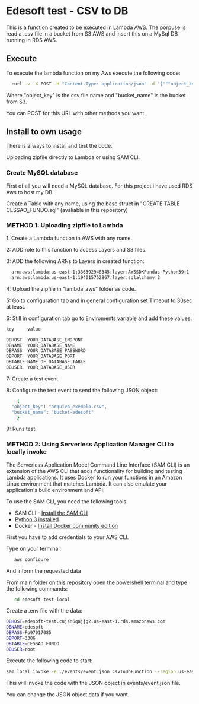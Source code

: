 
# Edesoft test - CSV to DB

This is a function created to be executed in Lambda AWS.
The porpuse is read a .csv file in a bucket from S3 AWS and insert this on a MySql DB running in RDS AWS.


## Execute

To execute the lambda function on my Aws execute the following code:
```bash
  curl -v -X POST -H "Content-Type: application/json" -d '{"""object_key""":"""arquivo_exemplo.csv""","""bucket_name""":"""bucket-edesoft"""}' https://ui5ohcrvrdtyzgo7dhlkl5r2tu0mvmxh.lambda-url.us-east-1.on.aws
```
Where "object_key" is the csv file name and "bucket_name" is the bucket from S3.

You can POST for this URL with other methods you want.
## Install to own usage

There is 2 ways to install and test the code. 

Uploading zipfile directly to Lambda or using SAM CLI.

### Create MySQL database
First of all you will need a MySQL database. For this project i have used RDS Aws to host my DB.

Create a Table with any name, using the base struct in "CREATE TABLE CESSAO_FUNDO.sql" (avaliable in this repository)


### METHOD 1: Uploading zipfile to Lambda
1: Create a Lambda function in AWS with any name.

2: ADD role to this function to access Layers and S3 files.

3: ADD the following ARNs to Layers in created function:

```bash
  arn:aws:lambda:us-east-1:336392948345:layer:AWSSDKPandas-Python39:1
  arn:aws:lambda:us-east-1:194015752867:layer:sqlalchemy:2
```
4: Upload the zipfile in "lambda_aws" folder as code.

5: Go to configuration tab and in general configuration set Timeout to 30sec at least.

6: Still in configuration tab go to Enviroments variable and add these values:
```bash
key     value

DBHOST	YOUR_DATABASE_ENDPONT
DBNAME	YOUR_DATABASE_NAME
DBPASS	YOUR_DATABASE_PASSWORD
DBPORT	YOUR_DATABASE_PORT
DBTABLE	NAME_OF_DATABASE_TABLE
DBUSER	YOUR_DATABASE_USER
```

7: Create a test event

8: Configure the test event to send the following JSON object:
```bash
    {
  "object_key": "arquivo_exemplo.csv",
  "bucket_name": "bucket-edesoft"
    }
```
9: Runs test.

### METHOD 2: Using Serverless Application Manager CLI to locally invoke

The Serverless Application Model Command Line Interface (SAM CLI) is an extension of the AWS CLI that adds functionality for building and testing Lambda applications. It uses Docker to run your functions in an Amazon Linux environment that matches Lambda. It can also emulate your application's build environment and API.

To use the SAM CLI, you need the following tools.

* SAM CLI - [Install the SAM CLI](https://docs.aws.amazon.com/serverless-application-model/latest/developerguide/serverless-sam-cli-install.html)
* [Python 3 installed](https://www.python.org/downloads/)
* Docker - [Install Docker community edition](https://hub.docker.com/search/?type=edition&offering=community)

First you have to add credentials to your AWS CLI.

Type on your terminal:
```bash
   aws configure
```
And inform the requested data

From main folder on this repository open the powershell terminal and type the following commands:
```bash
   cd edesoft-test-local
```
Create a .env file with the data:
```bash
DBHOST=edesoft-test.cujsn6qajjg2.us-east-1.rds.amazonaws.com
DBNAME=edesoft
DBPASS=Po97017085
DBPORT=3306
DBTABLE=CESSAO_FUNDO
DBUSER=root
```
Execute the following code to start:
```bash
sam local invoke -e ./events/event.json CsvToDbFunction --region us-east-1
```
This will invoke the code with the JSON object in events/event.json file.

You can change the JSON object data if you want.